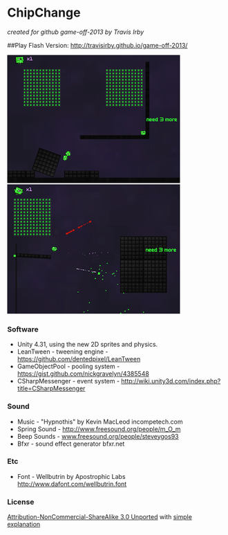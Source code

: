 # ChipChange

_created for github game-off-2013 by Travis Irby_

##Play Flash Version: http://travisirby.github.io/game-off-2013/

![ScreenShot](/ReadmeImages/screen1.png)![ScreenShot](/ReadmeImages/screen2.png)

### Software

- Unity 4.31, using the new 2D sprites and physics.
- LeanTween - tweening engine -   https://github.com/dentedpixel/LeanTween
- GameObjectPool - pooling system -   https://gist.github.com/nickgravelyn/4385548
- CSharpMessenger - event system -   http://wiki.unity3d.com/index.php?title=CSharpMessenger

### Sound

- Music - "Hypnothis" by Kevin MacLeod incompetech.com
- Spring Sound - http://www.freesound.org/people/m_O_m
- Beep Sounds - www.freesound.org/people/steveygos93
- Bfxr - sound effect generator bfxr.net

### Etc

- Font - Wellbutrin by Apostrophic Labs http://www.dafont.com/wellbutrin.font

### License

<a href="http://creativecommons.org/licenses/by-nc-sa/3.0/legalcode">Attribution-NonCommercial-ShareAlike 3.0 Unported</a> with <a href="http://creativecommons.org/licenses/by-nc-sa/3.0/deed.en_US">simple explanation</a>